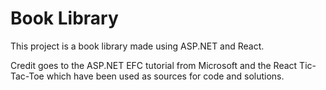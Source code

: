 # Book Library
This project is a book library made using ASP.NET and React.

Credit goes to the ASP.NET EFC tutorial from Microsoft and the React Tic-Tac-Toe which have been used as sources for code and solutions.
